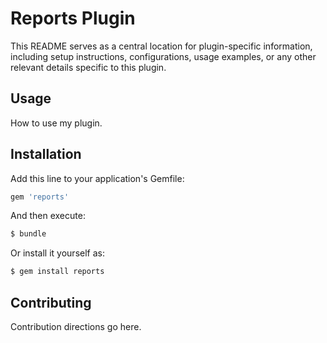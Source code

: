 # Reports Plugin

This README serves as a central location for plugin-specific information, including setup instructions, configurations, usage examples, or any other relevant details specific to this plugin.

## Usage

How to use my plugin.

## Installation

Add this line to your application's Gemfile:

```ruby
gem 'reports'
```

And then execute:

```bash
$ bundle
```

Or install it yourself as:

```bash
$ gem install reports
```

## Contributing

Contribution directions go here.
